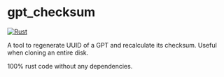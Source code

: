 # gpt_checksum

[![Rust](https://github.com/eldad/gpt_checksum/actions/workflows/rust.yml/badge.svg)](https://github.com/eldad/gpt_checksum/actions/workflows/rust.yml)

A tool to regenerate UUID of a GPT and recalculate its checksum.
Useful when cloning an entire disk.

100% rust code without any dependencies.
